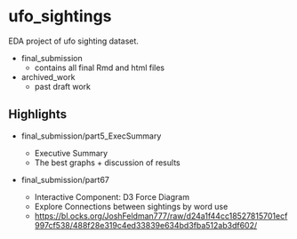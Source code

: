 # ufo_sightings

EDA project of ufo sighting dataset.

* final_submission
	* contains all final Rmd and html files
* archived_work
	* past draft work

## Highlights

* final_submission/part5_ExecSummary
	* Executive Summary 
	* The best graphs + discussion of results

* final_submission/part67
	* Interactive Component: D3 Force Diagram
	* Explore Connections between sightings by word use
	* https://bl.ocks.org/JoshFeldman777/raw/d24a1f44cc18527815701ecf997cf538/488f28e319c4ed33839e634bd3fba512ab3df602/